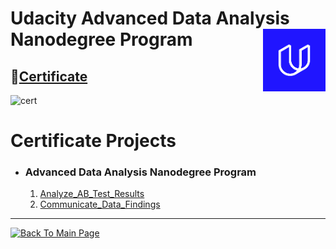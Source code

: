 # Udacity Advanced Data Analysis Nanodegree Program <img src="../Assets\udacity_logo.png" align="right" width="100" />

## 🔗[Certificate](https://confirm.udacity.com/EUKDTLGR)
![cert](https://s3-us-west-2.amazonaws.com/udacity-printer/production/certificates/92b1d8bc-8fa8-4a2b-8339-9fdccedc8ce1.svg)

# Certificate Projects
- ### Advanced Data Analysis Nanodegree Program
  1. [Analyze_AB_Test_Results](https://github.com/hossam-elshabory/Udacity_Data_Analyst_Nanodegree_FWD/tree/master/02_Udacity_Advanced_Data_Analyst_Nanodegree_FWD/01_Analyze_AB_Test_Results)
  2. [Communicate_Data_Findings](https://github.com/hossam-elshabory/Udacity_Data_Analyst_Nanodegree_FWD/tree/master/02_Udacity_Advanced_Data_Analyst_Nanodegree_FWD/02_Communicate_Data_Findings)

****

[![Back To Main Page](https://img.shields.io/badge/Back_To_Main_Page-blue?style=for-the-badge)](https://github.com/hossam-elshabory/Udacity_Data_Analyst_Nanodegree_FWD)
